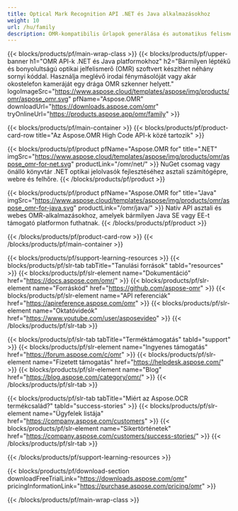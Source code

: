 ```yaml
---
title: Optical Mark Recognition API .NET és Java alkalmazásokhoz
weight: 10
url: /hu/family
description: OMR-kompatibilis űrlapok generálása és automatikus felismerése – a vizsgapapíroktól az ügyfél-elégedettségi felmérésekig és a választási szavazatokig.
---
```


{{< blocks/products/pf/main-wrap-class >}}
{{< blocks/products/pf/upper-banner h1="OMR API-k .NET és Java platformokhoz" h2="Bármilyen léptékű és bonyolultságú optikai jelfelismerő (OMR) szoftvert készíthet néhány sornyi kóddal. Használja meglévő irodai fénymásolóját vagy akár okostelefon kameráját egy drága OMR szkenner helyett." logoImageSrc="https://www.aspose.cloud/templates/aspose/img/products/omr/aspose_omr.svg" pfName="Aspose.OMR" downloadUrl="https://downloads.aspose.com/omr" tryOnlineUrl="https://products.aspose.app/omr/family" >}}

{{< blocks/products/pf/main-container >}}
{{< blocks/products/pf/product-card-row title="Az Aspose.OMR High Code API-k közé tartozik" >}}

{{< blocks/products/pf/product pfName="Aspose.OMR for" title=".NET" imgSrc="https://www.aspose.cloud/templates/aspose/img/products/omr/aspose_omr-for-net.svg" productLink="/omr/net/" >}}
NuGet csomag vagy önálló könyvtár .NET optikai jelolvasók fejlesztéséhez asztali számítógépre, webre és felhőre.
{{< /blocks/products/pf/product >}}

{{< blocks/products/pf/product pfName="Aspose.OMR for" title="Java" imgSrc="https://www.aspose.cloud/templates/aspose/img/products/omr/aspose_omr-for-java.svg" productLink="/omr/java/" >}}
Natív API asztali és webes OMR-alkalmazásokhoz, amelyek bármilyen Java SE vagy EE-t támogató platformon futhatnak.
{{< /blocks/products/pf/product >}}

{{< /blocks/products/pf/product-card-row >}}
{{< /blocks/products/pf/main-container >}}

{{< blocks/products/pf/support-learning-resources >}}
{{< blocks/products/pf/slr-tab tabTitle="Tanulási források" tabId="resources" >}}
{{< blocks/products/pf/slr-element name="Dokumentáció" href="https://docs.aspose.com/omr/" >}}
{{< blocks/products/pf/slr-element name="Forráskód" href="https://github.com/aspose-omr" >}}
{{< blocks/products/pf/slr-element name="API referenciák" href="https://apireference.aspose.com/omr" >}}
{{< blocks/products/pf/slr-element name="Oktatóvideók" href="https://www.youtube.com/user/asposevideo" >}}
{{< /blocks/products/pf/slr-tab >}}

{{< blocks/products/pf/slr-tab tabTitle="Terméktámogatás" tabId="support" >}}
{{< blocks/products/pf/slr-element name="Ingyenes támogatás" href="https://forum.aspose.com/c/omr" >}}
{{< blocks/products/pf/slr-element name="Fizetett támogatás" href="https://helpdesk.aspose.com/" >}}
{{< blocks/products/pf/slr-element name="Blog" href="https://blog.aspose.com/category/omr/" >}}
{{< /blocks/products/pf/slr-tab >}}

{{< blocks/products/pf/slr-tab tabTitle="Miért az Aspose.OCR termékcsalád?" tabId="success-stories" >}}
{{< blocks/products/pf/slr-element name="Ügyfelek listája" href="https://company.aspose.com/customers" >}}
{{< blocks/products/pf/slr-element name="Sikertörténetek" href="https://company.aspose.com/customers/success-stories/" >}}
{{< /blocks/products/pf/slr-tab >}}

{{< /blocks/products/pf/support-learning-resources >}}

{{< blocks/products/pf/download-section downloadFreeTrialLink="https://downloads.aspose.com/omr" pricingInformationLink="https://purchase.aspose.com/pricing/omr" >}}

{{< /blocks/products/pf/main-wrap-class >}}